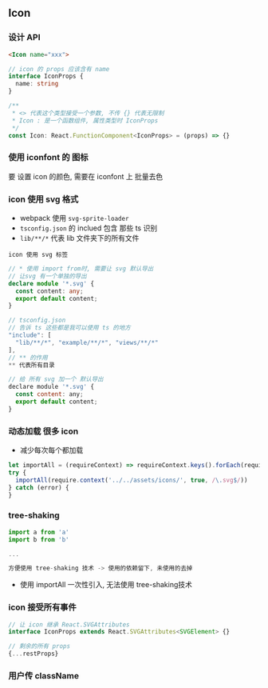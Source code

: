 ## Icon

### 设计 API
```html
<Icon name="xxx">
```

```ts
// icon 的 props 应该含有 name
interface IconProps {
  name: string
}

/** 
 * <> 代表这个类型接受一个参数, 不传 {} 代表无限制
 * Icon : 是一个函数组件, 属性类型时 IconProps
 */
const Icon: React.FunctionComponent<IconProps> = (props) => {}
```

### 使用 iconfont 的 图标
要 设置 icon 的颜色, 需要在 iconfont 上 批量去色


### icon 使用 svg 格式
- webpack 使用 `svg-sprite-loader`
- `tsconfig.json` 的 inclued 包含 那些 ts 识别
- `lib/**/*` 代表 lib 文件夹下的所有文件

```text
icon 使用 svg 标签
```

```ts
// * 使用 import from时, 需要让 svg 默认导出
// 让svg 有一个单独的导出
declare module '*.svg' {
  const content: any;
  export default content;
}

```

```js
// tsconfig.json
// 告诉 ts 这些都是我可以使用 ts 的地方
"include": [
  "lib/**/*", "example/**/*", "views/**/*"
],
// ** 的作用
** 代表所有目录

// 给 所有 svg 加一个 默认导出
declare module '*.svg' {
  const content: any;
  export default content;
}
```


### 动态加载 很多 icon
- 减少每次每个都加载
```js
let importAll = (requireContext) => requireContext.keys().forEach(requireContext)
try {
  importAll(require.context('../../assets/icons/', true, /\.svg$/))
} catch (error) {
}
```

### tree-shaking
```js
import a from 'a'
import b from 'b'

...

方便使用 tree-shaking 技术 -> 使用的依赖留下, 未使用的去掉
```
- 使用 importAll 一次性引入, 无法使用 tree-shaking技术


### icon 接受所有事件
```js
// 让 icon 继承 React.SVGAttributes
interface IconProps extends React.SVGAttributes<SVGElement> {}

// 剩余的所有 props 
{...restProps}
```


### 用户传 className

